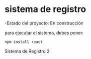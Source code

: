 <h1> sistema de registro</h1>

-Estado del proyecto: En construcción

para ejecutar el sistema, debes poner:

```npm install react```

Sistema de Registro 2
